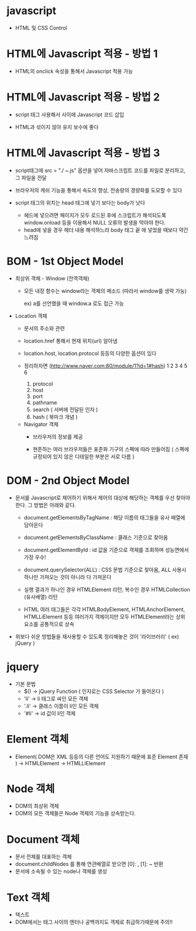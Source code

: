 # javascript
* HTML 및 CSS Control

# HTML에 Javascript 적용 - 방법 1
* HTML의 onclick 속성을 통해서 Javascript 적용 가능

# HTML에 Javascript 적용 - 방법 2
* script 태그 사용해서 사이에 Javascript 코드 삽입

* HTML과 섞이지 않아 유지 보수에 좋다

# HTML에 Javascript 적용 - 방법 3
* script태그에 src = "./ ~.js" 옵션을 넣어 자바스크립트 코드를 파일로 분리하고, 그 파일을 전달

* 브라우저의 캐쉬 기능을 통해서 속도의 향상, 전송량의 경량화를 도모할 수 있다

* script 태그의 위치는 head 태그에 넣기 보다는 body가 낫다
  + 헤드에 넣으려면 페이지가 모두 로드된 후에 스크립트가 해석되도록 window.onload 등을 이용해서 NULL 오류의 발생을 막아야 한다.
  + head에 넣을 경우 헤더 내용 해석하느라 body 태그 끝 에 넣었을 때보다 약간 느려짐

# BOM - 1st Object Model
* 최상위 객체 - Window (전역객체)
  + 모든 내장 함수는 window라는 객체의 메소드 (따라서 window를 생략 가능)

    ex) a를 선언했을 때 window.a 로도 접근 가능

* Location 객체
  + 문서의 주소와 관련
  + location.href 통해서 현재 위치(url) 알아냄
  + location.host, location.protocol 등등의 다양한 옵션이 있다

  + 정리하자면
    (http://www.naver.com:80/module/1?id=1#hash)
      1          2        3     4      5    6

     1. protocol
     2. host
     3. port
     4. pathname
     5. search ( 서버에 전달된 인자 )
     6. hash ( 북마크 개념 )

  * Navigator 객체
    + 브라우저의 정보를 제공

    + 현존하는 여러 브라우저들은 표준화 기구의 스펙에 따라 만들어짐 ( 스펙에 규정되어 있지 않은 디테일한 부분은 서로 다름 )

# DOM - 2nd Object Model
* 문서를 Javascript로 제어하기 위해서 제어의 대상에 해당하는 객체를 우선 찾아야 한다. 그 방법은 아래와 같다.

  + document.getElementsByTagName : 해당 이름의 태그들을 유사 배열에 담아온다
  + document.getElementsByClassName : 클래스 기준으로 찾아옴
  + document.getElementById : id 값을 기준으로 객체를 조회하며 성능면에서 가장 우수!
  + document.querySelector(ALL) : CSS 문법 기준으로 찾아옴, ALL 사용시 하나만 가져오는 것이 아니라 다 가져온다

  + 실행 결과가 하나인 경우 HTMLElement 리턴, 복수인 경우 HTMLCollection (유사배열) 리턴

  + HTML 여러 태그들은 각각 HTMLBodyElement, HTMLAnchorElement, HTMLLiElement 등등 여러가지 객체이지만 모두 HTMLElement라는 상위 요소를 공통적으로 상속

* 위보다 쉬운 방법들을 재사용할 수 있도록 정리해놓은 것이 '라이브러리' ( ex) jQuery )

# jquery
* 기본 문법
  + $() -> jQuery Function ( 인자로는 CSS Selector 가 들어온다 )
  + 'li' -> li 태그로 싸인 모든 객체
  + '.li' -> 클래스 이름이 li인 모든 객체
  + '#li' -> id 값이 li인 객체

# Element 객체
* Element( DOM은 XML 등등의 다른 언어도 지원하기 때문에 표준 Element 존재 ) -> HTMLElement -> HTMLLIElement

# Node 객체
* DOM의 최상위 객체
* DOM의 모든 객체들은 Node 객체의 기능을 상속받는다.

# Document 객체
* 문서 전체를 대표하는 객체
* document.childNodes 를 통해 연관배열로 받으면 [0]: <!Doctype Html>, [1]: <html> ~ </html> 반환
* 문서에 소속될 수 있는 node나 객체를 생성

# Text 객체
* 텍스트
* DOM에서는 태그 사이의 엔터나 공백까지도 객체로 취급하기때문에 주의!!
